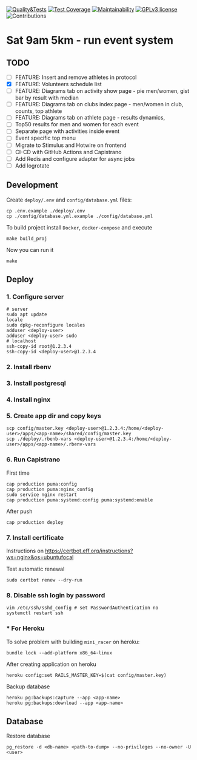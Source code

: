 [![Quality&Tests](https://github.com/vol1ura/Sat_9am_5km/actions/workflows/rubyonrails.yml/badge.svg)](https://github.com/vol1ura/Sat_9am_5km/actions/workflows/rubyonrails.yml)
[![Test Coverage](https://api.codeclimate.com/v1/badges/5f0c800f5880bee344af/test_coverage)](https://codeclimate.com/github/vol1ura/Sat_9am_5km/test_coverage)
[![Maintainability](https://api.codeclimate.com/v1/badges/5f0c800f5880bee344af/maintainability)](https://codeclimate.com/github/vol1ura/Sat_9am_5km/maintainability)
[![GPLv3 license](https://img.shields.io/badge/License-GPLv3-blue.svg)](http://perso.crans.org/besson/LICENSE.html)
![Contributions](https://img.shields.io/badge/Contributions-Welcome-brightgreen)

# Sat 9am 5km - run event system

## TODO

- [ ] FEATURE: Insert and remove athletes in protocol
- [x] FEATURE: Volunteers schedule list
- [ ] FEATURE: Diagrams tab on activity show page - pie men/women, gist bar by result with median
- [ ] FEATURE: Diagrams tab on clubs index page - men/women in club, counts, top athlete
- [ ] FEATURE: Diagrams tab on athlete page - results dynamics,
- [ ] Top50 results for men and women for each event
- [ ] Separate page with activities inside event
- [ ] Event specific top menu
- [ ] Migrate to Stimulus and Hotwire on frontend
- [ ] CI-CD with GitHub Actions and Capistrano
- [ ] Add Redis and configure adapter for async jobs
- [ ] Add logrotate

## Development

Create `deploy/.env` and `config/database.yml` files:
```shell
cp .env.example ./deploy/.env
cp ./config/database.yml.example ./config/database.yml
```

To build project install `Docker`, `docker-compose` and execute
```shell
make build_proj
```

Now you can run it
```shell
make
```

## Deploy

### 1. Configure server

```shell
# server
sudo apt update
locale
sudo dpkg-reconfigure locales
adduser <deploy-user>
adduser <deploy-user> sudo
# localhost
ssh-copy-id root@1.2.3.4
ssh-copy-id <deploy-user>@1.2.3.4
```
### 2. Install rbenv

### 3. Install postgresql

### 4. Install nginx

### 5. Create app dir and copy keys

```shell
scp config/master.key <deploy-user>@1.2.3.4:/home/<deploy-user>/apps/<app-name>/shared/config/master.key
scp ./deploy/.rbenb-vars <deploy-user>@1.2.3.4:/home/<deploy-user>/apps/<app-name>/.rbenv-vars
```

### 6. Run Capistrano
First time
```shell
cap production puma:config
cap production puma:nginx_config
sudo service nginx restart
cap production puma:systemd:config puma:systemd:enable
```

After push
```shell
cap production deploy
```

### 7. Install certificate
Instructions on https://certbot.eff.org/instructions?ws=nginx&os=ubuntufocal

Test automatic renewal
```shell
sudo certbot renew --dry-run
```

### 8. Disable ssh login by password
```shell
vim /etc/ssh/sshd_config # set PasswordAuthentication no
systemctl restart ssh
```

### * For Heroku

To solve problem with building `mini_racer` on heroku:
```shell
bundle lock --add-platform x86_64-linux
```

After creating application on heroku
```shell
heroku config:set RAILS_MASTER_KEY=$(cat config/master.key)
```

Backup database
```shell
heroku pg:backups:capture --app <app-name>
heroku pg:backups:download --app <app-name>
```

## Database

Restore database
```shell
pg_restore -d <db-name> <path-to-dump> --no-privileges --no-owner -U <user>
```
